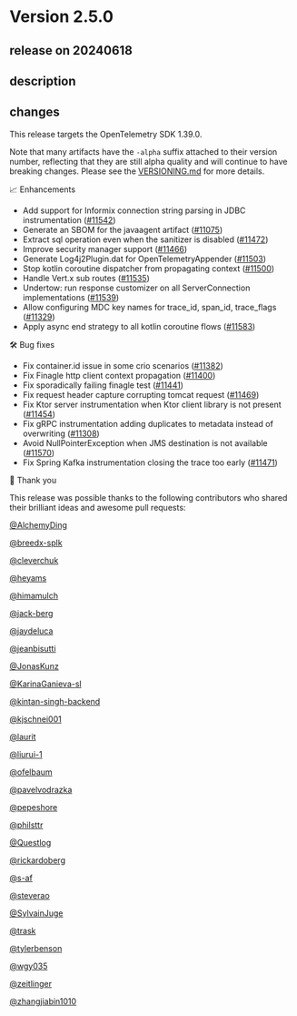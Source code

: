 # Version 2.5.0

## release on 20240618
## description
## changes
This release targets the OpenTelemetry SDK 1.39.0.

Note that many artifacts have the <code>-alpha</code> suffix attached to their version number, reflecting that they are still alpha quality and will continue to have breaking changes. Please see the <a href="https://github.com/open-telemetry/opentelemetry-java-instrumentation/blob/main/VERSIONING.md#opentelemetry-java-instrumentation-versioning">VERSIONING.md</a> for more details.

📈 Enhancements

* Add support for Informix connection string parsing in JDBC instrumentation (<a href="https://github.com/open-telemetry/opentelemetry-java-instrumentation/pull/11542" data-hovercard-type="pull_request" data-hovercard-url="/open-telemetry/opentelemetry-java-instrumentation/pull/11542/hovercard">#11542</a>)
* Generate an SBOM for the javaagent artifact (<a href="https://github.com/open-telemetry/opentelemetry-java-instrumentation/pull/11075" data-hovercard-type="pull_request" data-hovercard-url="/open-telemetry/opentelemetry-java-instrumentation/pull/11075/hovercard">#11075</a>)
* Extract sql operation even when the sanitizer is disabled (<a href="https://github.com/open-telemetry/opentelemetry-java-instrumentation/pull/11472" data-hovercard-type="pull_request" data-hovercard-url="/open-telemetry/opentelemetry-java-instrumentation/pull/11472/hovercard">#11472</a>)
* Improve security manager support (<a href="https://github.com/open-telemetry/opentelemetry-java-instrumentation/pull/11466" data-hovercard-type="pull_request" data-hovercard-url="/open-telemetry/opentelemetry-java-instrumentation/pull/11466/hovercard">#11466</a>)
* Generate Log4j2Plugin.dat for OpenTelemetryAppender (<a href="https://github.com/open-telemetry/opentelemetry-java-instrumentation/pull/11503" data-hovercard-type="pull_request" data-hovercard-url="/open-telemetry/opentelemetry-java-instrumentation/pull/11503/hovercard">#11503</a>)
* Stop kotlin coroutine dispatcher from propagating context (<a href="https://github.com/open-telemetry/opentelemetry-java-instrumentation/pull/11500" data-hovercard-type="pull_request" data-hovercard-url="/open-telemetry/opentelemetry-java-instrumentation/pull/11500/hovercard">#11500</a>)
* Handle Vert.x sub routes (<a href="https://github.com/open-telemetry/opentelemetry-java-instrumentation/pull/11535" data-hovercard-type="pull_request" data-hovercard-url="/open-telemetry/opentelemetry-java-instrumentation/pull/11535/hovercard">#11535</a>)
* Undertow: run response customizer on all ServerConnection implementations (<a href="https://github.com/open-telemetry/opentelemetry-java-instrumentation/pull/11539" data-hovercard-type="pull_request" data-hovercard-url="/open-telemetry/opentelemetry-java-instrumentation/pull/11539/hovercard">#11539</a>)
* Allow configuring MDC key names for trace_id, span_id, trace_flags (<a href="https://github.com/open-telemetry/opentelemetry-java-instrumentation/pull/11329" data-hovercard-type="pull_request" data-hovercard-url="/open-telemetry/opentelemetry-java-instrumentation/pull/11329/hovercard">#11329</a>)
* Apply async end strategy to all kotlin coroutine flows (<a href="https://github.com/open-telemetry/opentelemetry-java-instrumentation/pull/11583" data-hovercard-type="pull_request" data-hovercard-url="/open-telemetry/opentelemetry-java-instrumentation/pull/11583/hovercard">#11583</a>)

🛠️ Bug fixes

* Fix container.id issue in some crio scenarios (<a href="https://github.com/open-telemetry/opentelemetry-java-instrumentation/pull/11382" data-hovercard-type="pull_request" data-hovercard-url="/open-telemetry/opentelemetry-java-instrumentation/pull/11382/hovercard">#11382</a>)
* Fix Finagle http client context propagation (<a href="https://github.com/open-telemetry/opentelemetry-java-instrumentation/pull/11400" data-hovercard-type="pull_request" data-hovercard-url="/open-telemetry/opentelemetry-java-instrumentation/pull/11400/hovercard">#11400</a>)
* Fix sporadically failing finagle test (<a href="https://github.com/open-telemetry/opentelemetry-java-instrumentation/pull/11441" data-hovercard-type="pull_request" data-hovercard-url="/open-telemetry/opentelemetry-java-instrumentation/pull/11441/hovercard">#11441</a>)
* Fix request header capture corrupting tomcat request (<a href="https://github.com/open-telemetry/opentelemetry-java-instrumentation/pull/11469" data-hovercard-type="pull_request" data-hovercard-url="/open-telemetry/opentelemetry-java-instrumentation/pull/11469/hovercard">#11469</a>)
* Fix Ktor server instrumentation when Ktor client library is not present (<a href="https://github.com/open-telemetry/opentelemetry-java-instrumentation/pull/11454" data-hovercard-type="pull_request" data-hovercard-url="/open-telemetry/opentelemetry-java-instrumentation/pull/11454/hovercard">#11454</a>)
* Fix gRPC instrumentation adding duplicates to metadata instead of overwriting (<a href="https://github.com/open-telemetry/opentelemetry-java-instrumentation/pull/11308" data-hovercard-type="pull_request" data-hovercard-url="/open-telemetry/opentelemetry-java-instrumentation/pull/11308/hovercard">#11308</a>)
* Avoid NullPointerException when JMS destination is not available (<a href="https://github.com/open-telemetry/opentelemetry-java-instrumentation/pull/11570" data-hovercard-type="pull_request" data-hovercard-url="/open-telemetry/opentelemetry-java-instrumentation/pull/11570/hovercard">#11570</a>)
* Fix Spring Kafka instrumentation closing the trace too early (<a href="https://github.com/open-telemetry/opentelemetry-java-instrumentation/pull/11471" data-hovercard-type="pull_request" data-hovercard-url="/open-telemetry/opentelemetry-java-instrumentation/pull/11471/hovercard">#11471</a>)

🙇 Thank you

This release was possible thanks to the following contributors who shared their brilliant ideas and awesome pull requests:

<a class="user-mention notranslate" data-hovercard-type="user" data-hovercard-url="/users/AlchemyDing/hovercard" data-octo-click="hovercard-link-click" data-octo-dimensions="link_type:self" href="https://github.com/AlchemyDing">@AlchemyDing</a>  

<a class="user-mention notranslate" data-hovercard-type="user" data-hovercard-url="/users/breedx-splk/hovercard" data-octo-click="hovercard-link-click" data-octo-dimensions="link_type:self" href="https://github.com/breedx-splk">@breedx-splk</a>  

<a class="user-mention notranslate" data-hovercard-type="user" data-hovercard-url="/users/cleverchuk/hovercard" data-octo-click="hovercard-link-click" data-octo-dimensions="link_type:self" href="https://github.com/cleverchuk">@cleverchuk</a>  

<a class="user-mention notranslate" data-hovercard-type="user" data-hovercard-url="/users/heyams/hovercard" data-octo-click="hovercard-link-click" data-octo-dimensions="link_type:self" href="https://github.com/heyams">@heyams</a>  

<a class="user-mention notranslate" data-hovercard-type="user" data-hovercard-url="/users/himamulch/hovercard" data-octo-click="hovercard-link-click" data-octo-dimensions="link_type:self" href="https://github.com/himamulch">@himamulch</a>  

<a class="user-mention notranslate" data-hovercard-type="user" data-hovercard-url="/users/jack-berg/hovercard" data-octo-click="hovercard-link-click" data-octo-dimensions="link_type:self" href="https://github.com/jack-berg">@jack-berg</a>  

<a class="user-mention notranslate" data-hovercard-type="user" data-hovercard-url="/users/jaydeluca/hovercard" data-octo-click="hovercard-link-click" data-octo-dimensions="link_type:self" href="https://github.com/jaydeluca">@jaydeluca</a>  

<a class="user-mention notranslate" data-hovercard-type="user" data-hovercard-url="/users/jeanbisutti/hovercard" data-octo-click="hovercard-link-click" data-octo-dimensions="link_type:self" href="https://github.com/jeanbisutti">@jeanbisutti</a>  

<a class="user-mention notranslate" data-hovercard-type="user" data-hovercard-url="/users/JonasKunz/hovercard" data-octo-click="hovercard-link-click" data-octo-dimensions="link_type:self" href="https://github.com/JonasKunz">@JonasKunz</a>  

<a class="user-mention notranslate" data-hovercard-type="user" data-hovercard-url="/users/KarinaGanieva-sl/hovercard" data-octo-click="hovercard-link-click" data-octo-dimensions="link_type:self" href="https://github.com/KarinaGanieva-sl">@KarinaGanieva-sl</a>  

<a class="user-mention notranslate" data-hovercard-type="user" data-hovercard-url="/users/kintan-singh-backend/hovercard" data-octo-click="hovercard-link-click" data-octo-dimensions="link_type:self" href="https://github.com/kintan-singh-backend">@kintan-singh-backend</a>  

<a class="user-mention notranslate" data-hovercard-type="user" data-hovercard-url="/users/kjschnei001/hovercard" data-octo-click="hovercard-link-click" data-octo-dimensions="link_type:self" href="https://github.com/kjschnei001">@kjschnei001</a>  

<a class="user-mention notranslate" data-hovercard-type="user" data-hovercard-url="/users/laurit/hovercard" data-octo-click="hovercard-link-click" data-octo-dimensions="link_type:self" href="https://github.com/laurit">@laurit</a>  

<a class="user-mention notranslate" data-hovercard-type="user" data-hovercard-url="/users/liurui-1/hovercard" data-octo-click="hovercard-link-click" data-octo-dimensions="link_type:self" href="https://github.com/liurui-1">@liurui-1</a>  

<a class="user-mention notranslate" data-hovercard-type="user" data-hovercard-url="/users/ofelbaum/hovercard" data-octo-click="hovercard-link-click" data-octo-dimensions="link_type:self" href="https://github.com/ofelbaum">@ofelbaum</a>  

<a class="user-mention notranslate" data-hovercard-type="user" data-hovercard-url="/users/pavelvodrazka/hovercard" data-octo-click="hovercard-link-click" data-octo-dimensions="link_type:self" href="https://github.com/pavelvodrazka">@pavelvodrazka</a>  

<a class="user-mention notranslate" data-hovercard-type="user" data-hovercard-url="/users/pepeshore/hovercard" data-octo-click="hovercard-link-click" data-octo-dimensions="link_type:self" href="https://github.com/pepeshore">@pepeshore</a>  

<a class="user-mention notranslate" data-hovercard-type="user" data-hovercard-url="/users/philsttr/hovercard" data-octo-click="hovercard-link-click" data-octo-dimensions="link_type:self" href="https://github.com/philsttr">@philsttr</a>  

<a class="user-mention notranslate" data-hovercard-type="user" data-hovercard-url="/users/Questlog/hovercard" data-octo-click="hovercard-link-click" data-octo-dimensions="link_type:self" href="https://github.com/Questlog">@Questlog</a>  

<a class="user-mention notranslate" data-hovercard-type="user" data-hovercard-url="/users/rickardoberg/hovercard" data-octo-click="hovercard-link-click" data-octo-dimensions="link_type:self" href="https://github.com/rickardoberg">@rickardoberg</a>  

<a class="user-mention notranslate" data-hovercard-type="user" data-hovercard-url="/users/s-af/hovercard" data-octo-click="hovercard-link-click" data-octo-dimensions="link_type:self" href="https://github.com/s-af">@s-af</a>  

<a class="user-mention notranslate" data-hovercard-type="user" data-hovercard-url="/users/steverao/hovercard" data-octo-click="hovercard-link-click" data-octo-dimensions="link_type:self" href="https://github.com/steverao">@steverao</a>  

<a class="user-mention notranslate" data-hovercard-type="user" data-hovercard-url="/users/SylvainJuge/hovercard" data-octo-click="hovercard-link-click" data-octo-dimensions="link_type:self" href="https://github.com/SylvainJuge">@SylvainJuge</a>  

<a class="user-mention notranslate" data-hovercard-type="user" data-hovercard-url="/users/trask/hovercard" data-octo-click="hovercard-link-click" data-octo-dimensions="link_type:self" href="https://github.com/trask">@trask</a>  

<a class="user-mention notranslate" data-hovercard-type="user" data-hovercard-url="/users/tylerbenson/hovercard" data-octo-click="hovercard-link-click" data-octo-dimensions="link_type:self" href="https://github.com/tylerbenson">@tylerbenson</a>  

<a class="user-mention notranslate" data-hovercard-type="user" data-hovercard-url="/users/wgy035/hovercard" data-octo-click="hovercard-link-click" data-octo-dimensions="link_type:self" href="https://github.com/wgy035">@wgy035</a>  

<a class="user-mention notranslate" data-hovercard-type="user" data-hovercard-url="/users/zeitlinger/hovercard" data-octo-click="hovercard-link-click" data-octo-dimensions="link_type:self" href="https://github.com/zeitlinger">@zeitlinger</a>  

<a class="user-mention notranslate" data-hovercard-type="user" data-hovercard-url="/users/zhangjiabin1010/hovercard" data-octo-click="hovercard-link-click" data-octo-dimensions="link_type:self" href="https://github.com/zhangjiabin1010">@zhangjiabin1010</a>

